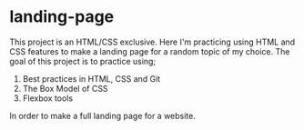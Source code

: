 # landing-page
This project is an HTML/CSS exclusive. Here I'm practicing using HTML and CSS features to make a landing page for a random topic of my choice. The goal of this project is to practice using;

1. Best practices in HTML, CSS and Git
2. The Box Model of CSS
3. Flexbox tools

In order to make a full landing page for a website.
